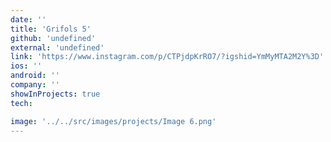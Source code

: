```yaml
---
date: ''
title: 'Grifols 5'
github: 'undefined'
external: 'undefined'
link: 'https://www.instagram.com/p/CTPjdpKrRO7/?igshid=YmMyMTA2M2Y%3D'
ios: ''
android: ''
company: ''
showInProjects: true
tech:

image: '../../src/images/projects/Image 6.png'
---
```

